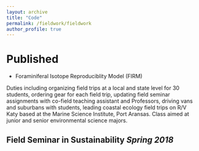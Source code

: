 ```yaml
---
layout: archive
title: "Code"
permalink: /fieldwork/fieldwork
author_profile: true
---
```



Published
======

* Foraminiferal Isotope Reproduciblity Model (FIRM)

Duties including organizing field trips at a local and state level for 30 students, ordering gear for each field trip, updating field seminar assignments with co-field teaching assistant and Professors, driving vans and suburbans with students, leading coastal ecology field trips on R/V Katy based at the Marine Science Institute, Port Aransas. Class aimed at junior and senior environmental science majors.

Field Seminar in Sustainability  *Spring 2018* 
---------------
